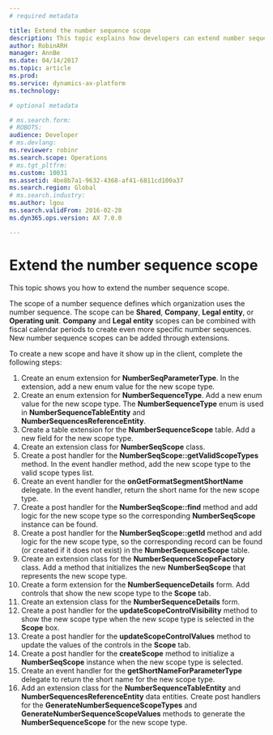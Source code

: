 ```yaml
---
# required metadata

title: Extend the number sequence scope
description: This topic explains how developers can extend number sequence scope.
author: RobinARH
manager: AnnBe
ms.date: 04/14/2017
ms.topic: article
ms.prod: 
ms.service: dynamics-ax-platform
ms.technology: 

# optional metadata

# ms.search.form: 
# ROBOTS: 
audience: Developer
# ms.devlang: 
ms.reviewer: robinr
ms.search.scope: Operations
# ms.tgt_pltfrm: 
ms.custom: 10031
ms.assetid: 4be8b7a1-9632-4368-af41-6811cd100a37
ms.search.region: Global
# ms.search.industry: 
ms.author: lgou
ms.search.validFrom: 2016-02-28
ms.dyn365.ops.version: AX 7.0.0

---
```


# Extend the number sequence scope

This topic shows you how to extend the number sequence scope.

The scope of a number sequence defines which organization uses the number sequence. The scope can be **Shared**, **Company**, **Legal entity**, or **Operating unit**. **Company** and **Legal entity** scopes can be combined with fiscal calendar periods to create even more specific number sequences. New number sequence scopes can be added through extensions.  

To create a new scope and have it show up in the client, complete the following steps:

1. Create an enum extension for **NumberSeqParameterType**. In the extension, add a new enum value for the new scope type. 
1. Create an enum extension for **NumberSequenceType**. Add a new enum value for the new scope type. The **NumberSequenceType** enum is used in **NumberSequenceTableEntity** and **NumberSequencesReferenceEntity**.
1. Create a table extension for the **NumberSequenceScope** table. Add a new field for the new scope type.
1. Create an extension class for **NumberSeqScope** class.
  1. Create a post handler for the **NumberSeqScope::getValidScopeTypes** method. In the event handler method, add the new scope type to the valid scope types list.
  1. Create an event handler for the **onGetFormatSegmentShortName** delegate. In the event handler, return the short name for the new scope type.
  1. Create a post handler for the **NumberSeqScope::find** method and add logic for the new scope type so the corresponding **NumberSeqScope** instance can be found.   
  1. Create a post handler for the **NumberSeqScope::getId** method and add logic for the new scope type, so the corresponding record can be found (or created if it does not exist) in the **NumberSequenceScope** table. 
1. Create an extension class for the **NumberSequenceScopeFactory** class. Add a method that initializes the new **NumberSeqScope** that represents the new scope type.
1. Create a form extension for the **NumberSequenceDetails** form. Add controls that show the new scope type to the **Scope** tab.
1. Create an extension class for the **NumberSequenceDetails** form.
  1. Create a post handler for the **updateScopeControlVisibility** method to show the new scope type when the new scope type is selected in the **Scope** box.
  2. Create a post handler for the **updateScopeControlValues** method to update the values of the controls in the **Scope** tab.
  3. Create a post handler for the **createScope** method to initialize a **NumberSeqScope** instance when the new scope type is selected.
  4. Create an event handler for the **getShortNameForParameterType** delegate to return the short name for the new scope type.
1. Add an extension class for the **NumberSequenceTableEntity** and **NumberSequencesReferenceEntity** data entities. Create post handlers for the **GenerateNumberSequenceScopeTypes** and **GenerateNumberSequenceScopeValues** methods to generate the **NumberSequenceScope** for the new scope type.


